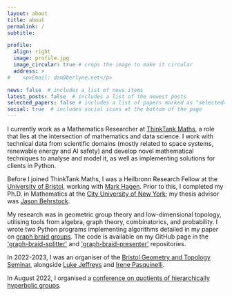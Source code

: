 ```yaml
---
layout: about
title: about
permalink: /
subtitle: 

profile:
  align: right
  image: profile.jpg
  image_circular: true # crops the image to make it circular
  address: >
#    <p>Email: dan@berlyne.net</p>

news: false  # includes a list of news items
latest_posts: false  # includes a list of the newest posts
selected_papers: false # includes a list of papers marked as "selected={true}"
social: true  # includes social icons at the bottom of the page
---
```


I currently work as a Mathematics Researcher at [ThinkTank Maths](https://www.thinktankmaths.com/), a role that lies at the intersection of mathematics and data science. I work with technical data from scientific domains (mostly related to space systems, renewable energy and AI safety) and develop novel mathematical techniques to analyse and model it, as well as implementing solutions for clients in Python.

Before I joined ThinkTank Maths, I was a Heilbronn Research Fellow at the [University of Bristol](http://www.bristol.ac.uk/maths/), working with [Mark Hagen](https://www.wescac.net/). Prior to this, I completed my Ph.D. in Mathematics at the [City University of New York](https://www.gc.cuny.edu/Page-Elements/Academics-Research-Centers-Initiatives/Doctoral-Programs/Mathematics); my thesis advisor was [Jason Behrstock](http://comet.lehman.cuny.edu/behrstock/).

My research was in geometric group theory and low-dimensional topology, utilising tools from algebra, graph theory, combinatorics, and probability. I wrote two Python programs implementing algorithms detailed in my paper on [graph braid groups](https://arxiv.org/pdf/2209.03860.pdf). The code is available on my GitHub page in the ['graph-braid-splitter'](https://github.com/danberlyne/graph-braid-splitter) and ['graph-braid-presenter'](https://github.com/danberlyne/graph-braid-presenter) repositories.

In 2022-2023, I was an organiser of the [Bristol Geometry and Topology Seminar](https://www.bristolmathsresearch.org/events/geometry-and-topology-seminar/), alongside [Luke Jeffreys](https://people.maths.bris.ac.uk/~pk20963/) and [Irene Pasquinelli](https://people.maths.bris.ac.uk/~ip13935/).

In August 2022, I organised a [conference on quotients of hierarchically hyperbolic groups](https://sites.google.com/view/hhgquotients/).